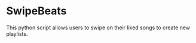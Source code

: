 # SwipeBeats
This python script allows users to swipe on their liked songs to create new playlists.
